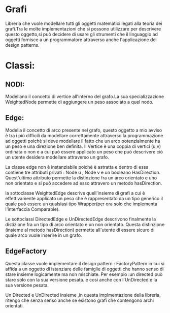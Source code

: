 ﻿# Grafi
Libreria che vuole modellare tutti gli oggetti matematici legati alla teoria dei grafi.Tra le molte implementazioni che si possono utilizzare per descrivere questo oggetto,si può decidere di usare gli strumenti che il linguaggio ad oggetti fornisce a un programmatore attraverso anche l'applicazione dei design patterns.
# Classi: 

## NODI:
Modellano il concetto di vertice all'interno del grafo.La sua specializzazione WeightedNode permette di aggiungere un peso associato a quel nodo.

## Edge:
Modella il concetto di arco presente nel grafo, questo oggetto a mio avviso è tra i più difficili da modellare correttamente attraverso la programmazione ad oggetti poichè si deve 
modellare il fatto che un arco potenzialmente ha un peso e una direzione ben definita.
Il Vertice è una coppia di vertici (u,v) ordinata o non e a cui può essere applicato un peso che può descrivere ciò un utente desidera modellare attraverso un grafo.

La classe edge non è instanziabile poichè è astratta e dentro di essa contiene tre attributi privati : Node u , Node v e un booleano HasDirection. 
Quest'ultimo attributo permette la distinzione fra un arco orientato e uno non orientato e si può accedere ad esso attravero un metodo hasDirection.

la sottoclasse WeightedEdge descrive quell'insieme di grafi a cui è effettivamente applicato un peso che è rappresentato da un tipo generico il quale può essere un qualsiasi tipo Wrapper(per ora solo che implementa l'interfaccia Comparable).

Le sottoclassi DirectedEdge e UnDirectedEdge descrivono finalmente la distizione fra un tipo di arco orientato e un non orientato.
Questa distinzione (insieme al metodo hasDirection) permette all'utente di essere sicuro di quale arco vuole inserire in un grafo.

## EdgeFactory
Questa classe vuole implementare il design pattern : FactoryPattern in cui si affida a un oggetto di istanziare delle famiglie di oggetti che hanno senso di stare insieme logicamente ma non mischiate. Per esempio :un directed può stare solo con la sua versione pesata.
                        e così anche con l'UnDirected e la sua versione pesata.

Un Directed e UnDirected insieme ,in questa implmentazione della libreria, ritengo che senza senso anche se esistono grafi che contengono archi orientati.
